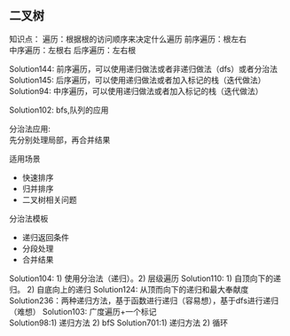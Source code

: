 ## 二叉树

知识点：
遍历：根据根的访问顺序来决定什么遍历
前序遍历：根左右  
中序遍历：左根右
后序遍历：左右根

Solution144: 前序遍历，可以使用递归做法或者非递归做法（dfs）或者分治法  
Solution145: 后序遍历，可以使用递归做法或者加入标记的栈（迭代做法）  
Solution94: 中序遍历，可以使用递归做法或者加入标记的栈（迭代做法） 

Solution102: bfs,队列的应用

分治法应用:  
先分别处理局部，再合并结果

适用场景
- 快速排序
- 归并排序 
- 二叉树相关问题

分治法模板
- 递归返回条件
- 分段处理
- 合并结果


Solution104: 1) 使用分治法（递归）。2) 层级遍历
Solution110: 1) 自顶向下的递归。 2) 自底向上的递归
Solution124: 从顶而向下的递归和最大奉献度
Solution236：两种递归方法，基于函数进行递归（容易想），基于dfs进行递归（难想）
Solution103: 广度遍历+一个标记  
Solution98:1) 递归方法 2) bfS
Solution701:1) 递归方法 2) 循环






